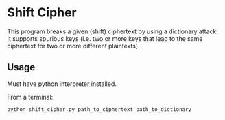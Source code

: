 # Shift Cipher

This program breaks a given (shift) ciphertext by using a dictionary attack. It supports spurious keys (i.e. two or more keys that lead to the same ciphertext for two or more different plaintexts).

## Usage

Must have python interpreter installed.

From a terminal:

`python shift_cipher.py path_to_ciphertext path_to_dictionary`